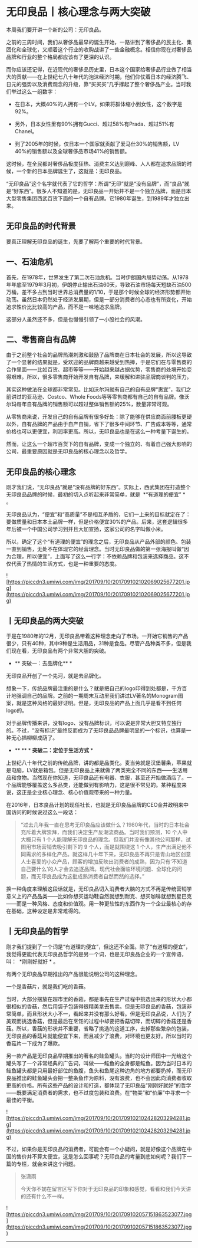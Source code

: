 # 无印良品丨核心理念与两大突破

本周我们要开讲一个新的公司：无印良品。

之前的三周时间，我们从奢侈品最早的诞生开始，一路讲到了奢侈品的民主化、集团化和全球化，又顺着这个行业的收购战讲了一些金融概念。相信你现在对奢侈品品牌和行业的整个格局都应该有了更深的认识。

而你应该还记得，在近现代的奢侈品历史里，日本这个国家给奢侈品行业做了相当大的贡献——在上世纪七八十年代的泡沫经济时期，他们仰仗着日本的经济腾飞、日元的强势以及消费观念的升级，靠“买买买”几乎撑起了整个奢侈品产业。当时我们举过这么一组数字：

* 在日本，大概40%的人拥有一个LV。如果将群体缩小到女性，这个数字是92%。

* 另外，日本女性里有90%拥有Gucci、超过58%有Prada、超过51%有Chanel。

* 到了2005年的时候，仅日本一个国家就贡献了爱马仕30%的销售额，LV 40%的销售额以及全球奢侈品市场41%的销售额。

这时候，在全民都对奢侈品极度狂热、消费主义达到巅峰、人人都在追求品牌的时候，一个新的日本品牌诞生了，这就是：无印良品。

“无印良品”这个名字就代表了它的哲学：所谓“无印”就是“没有品牌”，而“良品”就是“好东西”。很多人不知道的是，无印良品一开始并不是一个独立品牌，而是日本大型零售集团西武百货下面的一个自有品牌。它1980年诞生，到1989年才独立出来。

## 无印良品的时代背景

要真正理解无印良品的诞生，先要了解两个重要的时代背景。

## 一、石油危机

首先，在1978年，世界发生了第二次石油危机。当时伊朗国内局势动荡。从1978年年底至1979年3月初，伊朗停止输出石油60天，导致石油市场每天短缺石油500万桶，差不多占到当时世界总消费量的1/10，于是那个时候全球的经济形势都开始动荡。虽然日本仍然处于经济发展期，但是一部分消费者的心态也有所变化，开始追求性价比比较高的产品，而不是一味地追求品牌。

这部分人虽然还不多，但是也慢慢引领了一小股社会的风潮。

## 二、零售商自有品牌

由于之前整个社会的品牌热潮刺激和鼓励了品牌商在日本社会的发展，所以这导致了一个显著的结果就是，受欢迎的品牌商越来越受到热捧，于是它们在与零售商的合作里面——比如百货、超市等等——开始越来越占据优势，零售商的处境开始变得艰难。所以，很多零售商开始开发自有品牌，来缓解和进驻品牌商谈判的压力。

其实这种做法在全球都非常常见。比如沃尔玛就有自己的自有品牌“惠宜”，我们之前讲过的亚马逊、Costco、Whole Foods等等零售商都有自己的自有品牌。像沃尔玛每年自有品牌的销售额可以超过整体销售额的25%，数量非常可观。

从零售商来说，开发自己的自有品牌有很多好处：除了能够在供应商面前腰板更硬以外，自有品牌的产品由于自产自销，省下了很多中间环节、广告成本等等，通常价格也可以更便宜，利润率更高。所以，无印良品也是在这么一种考量下诞生的。

然而，让这么一个超市百货下的自有品牌，变成一个独立的、有着自己强大影响的公司，最重要原因就是无印良品的核心理念以及哲学。

## 无印良品的核心理念

刚才我们说，“无印良品”就是“没有品牌的好东西”。实际上，西武集团在打造整个无印良品品牌的时候，最初的切入点听起来非常简单，就是  *“有道理的便宜” * 。

无印良品认为，“便宜”和“高质量”不是相互矛盾的，它们一上来的目标就定在了：要做质量和日本本土品牌一样，但是价格便宜30%的产品。后来，这套逻辑很多年后被一个中国公司学习到并且大加宣扬，这家公司的名字叫做小米。

所以，确定了这个“有道理的便宜”的理念之后，无印良品从产品外部的颜色、包装一直到销售，无处不在体现它的经营理念。当时无印良品做的第一张海报叫做“因为合理，所以便宜”，上面写了这么一行字：不依赖品牌和包装来选择商品。这不仅代表了热情的生活方式，也是一种重要的态度。

![https://piccdn3.umiwi.com/img/201709/10/201709102102069025677201.jpg](https://piccdn3.umiwi.com/img/201709/10/201709102102069025677201.jpg)

## 丨无印良品的两大突破

于是在1980年的12月，无印良品带着这种理念走向了市场。一开始它销售的产品很少，只有40种，其中9种是生活用品，31种是食品。尽管产品种类不多，但是我们现在看，无印良品有两个非常大胆的突破。

* ** 突破一：去品牌化** *  

无印良品开创了一个先河，就是去品牌化。

想象一下，传统品牌最注重的是什么？就是把自己的logo印得到处都是，千方百计地强调自己的品牌。之前的一期周末互动里我们讲过LV著名的Monogram图案，就是这种风格的最好证明。但是，无印良品的产品上面几乎是看不到任何logo的。

对于品牌传播来讲，没有logo、没有品牌标识，可以说是非常大胆又特立独行的。不过，“没有标识”最终反而成为了无印良品品牌最明显的一个标识，也算是一种无心插柳柳成荫了。

* ** ** * **突破二：定位于生活方式** *  

上世纪八十年代之前的传统品牌，讲的都是品类化。麦当劳就是汉堡薯条，苹果就是电脑，LV就是箱包。但是无印良品上来就做了两类完全不同的东西——生活用品和食物。当然现在你知道，无印良品还有电器、衣服，甚至还开始做酒店了。一个品牌能够覆盖这么多品类，还能做到有影响力，这是很不常见的。某种程度来说，这正是企业核心理念、核心价值观带来的一种力量。

在2016年，日本良品计划的现任社长，也就是无印良品品牌的CEO金井政明来中国访问的时候说过这么一段话：

> “过去几年我一直在思考无印良品应该做什么？1980年代，当时的日本社会充斥着大牌崇拜，而我们决定生产反潮流商品。当时我们预测，10 个人中大概只有 1 个人能理解无印良品的理念。但我们并没有像其他公司那样，试图用市场营销去吸引剩下的 9 个人，而是就围绕这 1 个人，生产出满足他不同需求的多样化产品。就这样几十年下来，无印良品不再只是青山地区创意人士喜爱的小众产品，顾客的增加反映出消费者的成熟，因为只有‘不知道自己要什么’的人才会去追逐品牌。现代社会面临环境问题、全球化的问题，而无印良品成为这批成熟消费者自然而然的选择。”

换一种角度来理解这段话就是，无印良品切入消费者大脑的方式不再是传统营销学意义上的产品品类——比如你想买运动鞋自然就想到耐克、想买咖啡就想到星巴克——而是一种风格、态度和价值观。用一种更软性的东西作为一个企业最核心的存在基础，这种设定是非常难得的。

## 丨无印良品的哲学

刚才我们提到了一个词是“有道理的便宜”，但这还不全面。除了“有道理的便宜”，我觉得更能代表无印良品哲学的是另一个词，也是无印良品企业的一个宣传语，叫：  *刚刚好就好 * 。

有两个无印良品早期推出的产品很能说明公司的这种理念。

一个是香菇片，就是我们吃的香菇。

当时，大部分摆放在超市里的香菇，都是事先在生产过程中挑选出来的形状大小都很相似的香菇，然后用袋子包装得很精美拿去售卖。但是无印良品的香菇，包装非常简单，而且形状大小不一，看起来并没有那么好看。但是无印良品说，人们为了美观而挑选香菇，但是最后在烹饪的过程中却要把香菇切碎，而切碎的香菇还是香菇。所以，香菇的形状并不重要，省略了挑选的这道工序，去掉那些繁杂的包装，无印良品的香菇片就能便宜下来，而且减少了浪费，对环境也更友好。所以当时的香菇片一下成为了爆款。

另一款产品是无印良品早期推出的著名的鲑鱼罐头。当时的设计师田中一光给这个罐头写了一个非常经典的广告词，叫做——鲑鱼的全身都是鲑鱼。因为当时日本的鲑鱼罐头都是只用最好部位的鱼腹，鱼头和鱼尾这种边角的地方都要扔掉，而无印良品推出的鲑鱼罐头会把一整条鱼作为原料，没有浪费，也不会因此向消费者收取更高的价格。所有这些产品的设计和打造，都体现了无印良品“刚刚好就好”的哲学——既要满足消费者的需求，也不过度包装和浪费。在“物美”和“价廉”中寻求一个最佳的平衡。

![https://piccdn3.umiwi.com/img/201709/10/201709102102428203294281.jpg](https://piccdn3.umiwi.com/img/201709/10/201709102102428203294281.jpg)

不过，如果你是无印良品的消费者，可能会有一个小疑问，就是好像这个品牌在中国的售价并不算太便宜，这是怎么回事呢？无印良品的考量到底如何呢？我们下一篇的专栏，就会来讲这个问题。

> 张潇雨
> 
> 今天你不妨在留言区写下你对于无印良品的印象和感觉，看看和我们今天讲的还有什么不一样。

![https://piccdn3.umiwi.com/img/201709/10/201709102057151863523077.jpg](https://piccdn3.umiwi.com/img/201709/10/201709102057151863523077.jpg)

---
